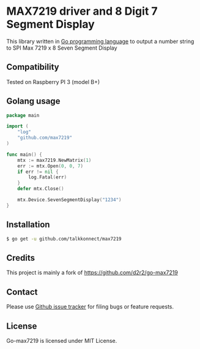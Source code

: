 MAX7219 driver and 8 Digit 7 Segment Display
============================================

This library written in [Go programming language](https://golang.org/) to output a number string to SPI Max 7219 x 8 Seven Segment Display

Compatibility
-------------
Tested on Raspberry PI 3 (model B+)

Golang usage
------------

```go
package main

import (
	"log"
	"github.com/max7219"
)

func main() {
	mtx := max7219.NewMatrix(1)
	err := mtx.Open(0, 0, 7)
	if err != nil {
		log.Fatal(err)
	}
	defer mtx.Close()

	mtx.Device.SevenSegmentDisplay("1234")
}
```

Installation
------------

```bash
$ go get -u github.com/talkkonnect/max7219
```

Credits
-------

This project is mainly a fork of https://github.com/d2r2/go-max7219

Contact
-------

Please use [Github issue tracker](https://github.com/talkkonnect/max7219/issues) for filing bugs or feature requests.

License
-------

Go-max7219 is licensed under MIT License.


